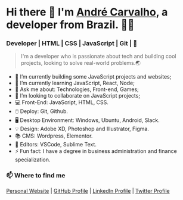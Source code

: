 # Hi there 👋 I'm [André Carvalho](https://github.com/andcreative), a developer from Brazil. 🧑‍💻 <br>
### Developer  |   HTML   |   CSS   |   JavaScript   |   Git   |  🚀 

> I'm a developer who is passionate about tech and building cool projects, looking to solve real-world problems.🌏

- 🔭 I’m currently building some JavaScript projects and websites;
- 🌱 I’m currently learning JavaScript, React, Node;
- 💬 Ask me about: Technologies, Front-end, Games;
- 🤝 I’m looking to collaborate on JavaScript projects;
- 💻 Front-End: JavaScript, HTML, CSS.
- 🖱️ Deploy: Git, Github.
- 🖥️ Desktop Environment: Windows, Ubuntu, Android, Slack.
- 💡 Design: Adobe XD, Photoshop and Illustrator, Figma.
- 📚 CMS: Wordpress, Elementor.
- 📝 Editors: VSCode, Sublime Text.
- ⚡ Fun fact: I have a degree in business administration and finance specialization. 

### 📫 Where to find me

[Personal Website](https://andcreative.com.br "Personal Website") | [GitHub Profile](https://github.com/andcreative "GitHub Profile") | [LinkedIn Profile](https://www.linkedin.com/in/andre-oliveira-de-carvalho/ "LinkedIn Profile") | [Twitter Profile](https://twitter.com/andredecarvalh0 "Twitter Profile")
                         
